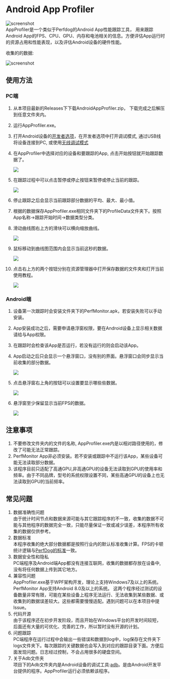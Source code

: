 # Android App Profiler

![screenshot](/Images/screenshot.jpg)
<br/>
AppProfiler是一个类似于Perfdog的Android App性能跟踪工具， 用来跟踪Android App的FPS、CPU、GPU、内存和电池相关的信息。方便评估App运行时的资源占用和性能表现，以及评估Android设备的硬件性能。

<p>收集的的数据:</p>

![screenshot](/Images/data.jpg)



## 使用方法

### PC端
1. 从本项目最新的Releases下下载AndroidAppProfiler.zip， 下载完成之后解压到任意文件夹内。
2. 运行AppProfiler.exe。
3. 打开Android设备的[开发者选项](https://developer.android.com/studio/debug/dev-options?hl=zh-cn)，在开发者选项中打开调试模式, 通过USB线将设备连接到PC, 或使用[无线调试模式](https://cloud.tencent.com/developer/article/1809910)
4. 在AppProfiler中选择对应的设备和要跟踪的App, 点击开始按钮就开始跟踪数据了。
 
   ![](/Images/o1.jpg)
   
5. 在跟踪过程中可以点击暂停或停止按钮来暂停或停止当前的跟踪。
 
     ![](/Images/o5.jpg)
   
6. 停止跟踪之后会显示当前跟踪部分数据的平均、最大、最小值。
7. 根据的数据保存AppProfiler.exe相同文件夹下的ProfileData文件夹下。按照App名称->跟踪开始时间->数据类型分类。
8. 滑动曲线图右上方的滑块可以横向缩放曲线。
 
    ![](/Images/o2.jpg)
   
9. 鼠标移动到曲线图范围内会显示当前这秒的数据。
   
   ![](/Images/o4.jpg)
   
10. 点击右上方的两个按钮分别在资源管理器中打开保存数据的文件夹和打开当前使用教程。

    ![](/Images/o3.jpg)

### Android端

1. 设备第一次跟踪时会安装文件夹下的PerfMonitor.apk，若安装失败可以手动安装。
2. App安装成功之后，需要申请悬浮窗权限，要在Android设备上显示相关数据请给与App权限。
3. 在跟踪时会检查该App是否运行，若没有运行的则会启动该App。
4. App启动之后只会显示一个悬浮窗口，没有别的界面。悬浮窗口会同步显示当前收集的部分数据。

    ![](/Images/f1.jpg)

5. 点击悬浮窗右上角的按钮可以设置要显示哪些些数据。

    ![](/Images/fw2.jpg)

6. 悬浮窗至少保留显示当前FPS的数据。

    ![](/Images/fw3.jpg)
   

## 注意事项

1. 不要修改文件夹内的文件的名称, AppProfiler.exe内是以相对路径使用的，修改了可能无法正常跟踪。
2. PerfMonitor App非必须安装。若不安装或跟踪中不运行该App，某些设备可能无法读取部分数据。
3. 该程序目前只适配了高通GPU,非高通GPU的设备无法读取到GPU的使用率和频率。由于不同品牌，型号的系统权限设置不同，某些高通GPU的设备上也无法读取到GPU的当前频率。


## 常见问题

1. 数据准确性问题
   <br/>
   由于统计时间节点和数据来源可能与其它跟踪程序的不一致，收集的数据不可能与其他程序的数据完全一致，只能尽量保证一致或减少误差，本程序所有收集的数据仅供参考。
2. 数据标准
   <br/>
   本程序收集的绝大部分数据都是按照行业内的默认标准收集计算。FPS的卡顿统计逻辑与[PerfDog的标准](https://perfdog.qq.com/article_detail?id=10162&issue_id=0&plat_id=1)一致。
3. 数据安全性和隐私
    <br/>
   PC端程序及Android端App都没有连接互联网，收集的数据都存放在设备中, 没有将任何数据上传到其它地方。
4. 兼容性问题
   <br/>
   AppProfiler.exe基于WPF架构开发，理论上支持Windows7及以上的系统。PerfMonitor App支持Android 8.0及以上的系统。
   这两个程序经过测试的设备数量非常有限，可能在某些设备上程序无法运行、无法收集到某些数据、或收集到的数据误差较大。这些都需要慢慢适配。遇到问题可以在本项目中提Issue。
5. 代码开源
   <br/>
   由于该程序还在初步开发阶段，而且开始在Windows平台的开发时间较短，后面还有大量的可优化、完善的工作，所以暂时没有开源的计划。
6. 问题跟踪
   <br/>
   PC端程序在运行过程中会输出一些错误和数据到log中，log保存在文件夹下logs文件夹下。每次跟踪的关键数据也会写入到对应的跟踪目录下面。方便后面发现问题。日志经过控制，不会占用很多的硬盘空间。
7. 关于Adb文件夹
   <br/>
   项目下的Adb文件夹内是Android设备的调试工具:[adb](https://developer.android.com/tools/adb?hl=zh-cn)。是由Android开发平台提供的程序。AppProfiler运行必须依赖该程序。

   
   
